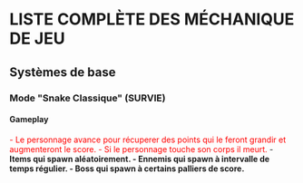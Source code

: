 # LISTE COMPLÈTE DES MÉCHANIQUE DE JEU
## Systèmes de base

### Mode "Snake Classique" (SURVIE)
#### Gameplay
<SPAN style="color: red">
- Le personnage avance pour récuperer des points qui le feront grandir et augmenteront le score.
- Si le personnage touche son corps il meurt. 
</span>
- <b> Items qui spawn aléatoirement. <b>
- <b> Ennemis qui spawn à intervalle de temps régulier. </b>
- <b> Boss qui spawn à certains palliers de score. </b>
